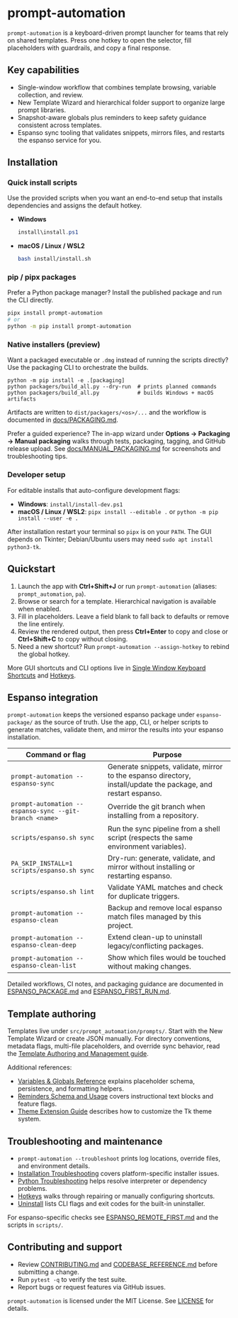 # prompt-automation

`prompt-automation` is a keyboard-driven prompt launcher for teams that rely on shared templates. Press one hotkey to open the selector, fill placeholders with guardrails, and copy a final response.

## Key capabilities
- Single-window workflow that combines template browsing, variable collection, and review.
- New Template Wizard and hierarchical folder support to organize large prompt libraries.
- Snapshot-aware globals plus reminders to keep safety guidance consistent across templates.
- Espanso sync tooling that validates snippets, mirrors files, and restarts the espanso service for you.

## Installation
### Quick install scripts
Use the provided scripts when you want an end-to-end setup that installs dependencies and assigns the default hotkey.

- **Windows**
  ```powershell
  install\install.ps1
  ```
- **macOS / Linux / WSL2**
  ```bash
  bash install/install.sh
  ```

### pip / pipx packages
Prefer a Python package manager? Install the published package and run the CLI directly.

```bash
pipx install prompt-automation
# or
python -m pip install prompt-automation
```

### Native installers (preview)
Want a packaged executable or `.dmg` instead of running the scripts directly? Use the packaging CLI to orchestrate the builds.

```
python -m pip install -e .[packaging]
python packagers/build_all.py --dry-run  # prints planned commands
python packagers/build_all.py            # builds Windows + macOS artifacts
```

Artifacts are written to `dist/packagers/<os>/...` and the workflow is documented in [docs/PACKAGING.md](docs/PACKAGING.md).

Prefer a guided experience? The in-app wizard under **Options → Packaging → Manual packaging** walks through tests, packaging, tagging, and GitHub release upload. See [docs/MANUAL_PACKAGING.md](docs/MANUAL_PACKAGING.md) for screenshots and troubleshooting tips.

### Developer setup
For editable installs that auto-configure development flags:

- **Windows**: `install/install-dev.ps1`
- **macOS / Linux / WSL2**: `pipx install --editable .` or `python -m pip install --user -e .`

After installation restart your terminal so `pipx` is on your `PATH`. The GUI depends on Tkinter; Debian/Ubuntu users may need `sudo apt install python3-tk`.

## Quickstart
1. Launch the app with **Ctrl+Shift+J** or run `prompt-automation` (aliases: `prompt_automation`, `pa`).
2. Browse or search for a template. Hierarchical navigation is available when enabled.
3. Fill in placeholders. Leave a field blank to fall back to defaults or remove the line entirely.
4. Review the rendered output, then press **Ctrl+Enter** to copy and close or **Ctrl+Shift+C** to copy without closing.
5. Need a new shortcut? Run `prompt-automation --assign-hotkey` to rebind the global hotkey.

More GUI shortcuts and CLI options live in [Single Window Keyboard Shortcuts](docs/SINGLE_WINDOW_KB.md) and [Hotkeys](docs/HOTKEYS.md).

## Espanso integration
`prompt-automation` keeps the versioned espanso package under `espanso-package/` as the source of truth. Use the app, CLI, or helper scripts to generate matches, validate them, and mirror the results into your espanso installation.

| Command or flag | Purpose |
| --- | --- |
| `prompt-automation --espanso-sync` | Generate snippets, validate, mirror to the espanso directory, install/update the package, and restart espanso. |
| `prompt-automation --espanso-sync --git-branch <name>` | Override the git branch when installing from a repository. |
| `scripts/espanso.sh sync` | Run the sync pipeline from a shell script (respects the same environment variables). |
| `PA_SKIP_INSTALL=1 scripts/espanso.sh sync` | Dry-run: generate, validate, and mirror without installing or restarting espanso. |
| `scripts/espanso.sh lint` | Validate YAML matches and check for duplicate triggers. |
| `prompt-automation --espanso-clean` | Backup and remove local espanso match files managed by this project. |
| `prompt-automation --espanso-clean-deep` | Extend clean-up to uninstall legacy/conflicting packages. |
| `prompt-automation --espanso-clean-list` | Show which files would be touched without making changes. |

Detailed workflows, CI notes, and packaging guidance are documented in [ESPANSO_PACKAGE.md](docs/ESPANSO_PACKAGE.md) and [ESPANSO_FIRST_RUN.md](docs/ESPANSO_FIRST_RUN.md).

## Template authoring
Templates live under `src/prompt_automation/prompts/`. Start with the New Template Wizard or create JSON manually. For directory conventions, metadata flags, multi-file placeholders, and override sync behavior, read the [Template Authoring and Management guide](docs/TEMPLATES.md).

Additional references:
- [Variables & Globals Reference](docs/VARIABLES_REFERENCE.md) explains placeholder schema, persistence, and formatting helpers.
- [Reminders Schema and Usage](docs/REMINDERS.md) covers instructional text blocks and feature flags.
- [Theme Extension Guide](docs/THEME_EXTENSION_GUIDE.md) describes how to customize the Tk theme system.

## Troubleshooting and maintenance
- `prompt-automation --troubleshoot` prints log locations, override files, and environment details.
- [Installation Troubleshooting](docs/INSTALLATION_TROUBLESHOOTING.md) covers platform-specific installer issues.
- [Python Troubleshooting](docs/PYTHON_TROUBLESHOOTING.md) helps resolve interpreter or dependency problems.
- [Hotkeys](docs/HOTKEYS.md) walks through repairing or manually configuring shortcuts.
- [Uninstall](docs/UNINSTALL.md) lists CLI flags and exit codes for the built-in uninstaller.

For espanso-specific checks see [ESPANSO_REMOTE_FIRST.md](docs/ESPANSO_REMOTE_FIRST.md) and the scripts in `scripts/`.

## Contributing and support
- Review [CONTRIBUTING.md](CONTRIBUTING.md) and [CODEBASE_REFERENCE.md](docs/CODEBASE_REFERENCE.md) before submitting a change.
- Run `pytest -q` to verify the test suite.
- Report bugs or request features via GitHub issues.

`prompt-automation` is licensed under the MIT License. See [LICENSE](LICENSE) for details.
